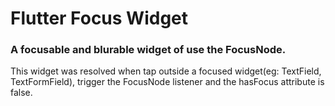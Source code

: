 # Flutter Focus Widget
### A focusable and blurable widget of use the FocusNode.

This widget was resolved when tap outside a focused widget(eg: TextField, TextFormField),
trigger the FocusNode listener and the hasFocus attribute is false.
